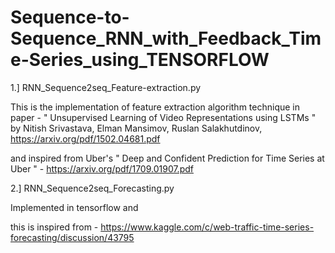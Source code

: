 # Sequence-to-Sequence_RNN_with_Feedback_Time-Series_using_TENSORFLOW


1.] RNN_Sequence2seq_Feature-extraction.py

This is the implementation of feature extraction algorithm technique in paper -
" Unsupervised Learning of Video Representations using LSTMs " by Nitish Srivastava, Elman Mansimov, Ruslan Salakhutdinov,
https://arxiv.org/pdf/1502.04681.pdf 

and inspired from Uber's " Deep and Confident Prediction for Time Series at Uber " - https://arxiv.org/pdf/1709.01907.pdf


2.] RNN_Sequence2seq_Forecasting.py

Implemented in tensorflow and 

this is inspired from - https://www.kaggle.com/c/web-traffic-time-series-forecasting/discussion/43795







